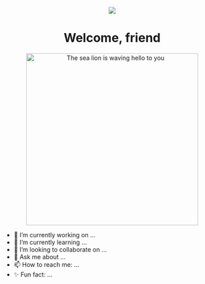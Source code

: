 <p align="center">
<img src="https://github.com/smorgannicole/smorgannicole/assets/146776078/09040d2f-2a79-464f-9827-a47fbf0b8d74">
</p>


<h1 align="center">Welcome, friend</h1>

<p align="center">
<img height="400px" src="https://github.com/smorgannicole/smorgannicole/assets/146776078/dcd0d97c-2cac-4ef5-9f2d-5b5a72e2f41f" alt="The sea lion is waving hello to you">
</p>

- 🔭 I’m currently working on ... 
- 🌱 I’m currently learning ...
- 👯 I’m looking to collaborate on ...
- 💬 Ask me about ...
- 📫 How to reach me: ...
- ✨ Fun fact: ... 

